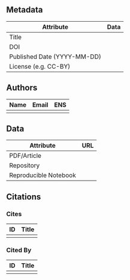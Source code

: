 ## Metadata

| Attribute | Data |
|---|---|
| Title |  |
| DOI |  |
| Published Date (YYYY-MM-DD) |  |
| License (e.g. CC-BY) |  |

## Authors

| Name | Email | ENS |
|---|---|---|
|  |  |  |

## Data

| Attribute | URL |
|---|---|
| PDF/Article |  |
| Repository |  |
| Reproducible Notebook |  |

## Citations

### Cites

| ID | Title |
|---|---|
|  |  |

### Cited By

| ID | Title |
|---|---|
|  |  |
